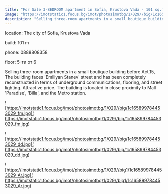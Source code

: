 ```yaml
---
title: "For Sale 3-BEDROOM apartment in Sofia, Krustova Vada - 101 sq.m / Upon request :: imot.bg Advertisement"
image: "https://imotstatic1.focus.bg/imot/photosimotbg/1/029//big/1c165899784453029_Tb.jpg"
description: "Selling three-room apartments in a small boutique building before Act.15, The building faces 'Emiliyan Stanev' street and has been completely reconstructed in terms of underground communications, flooring, and street lighting. Attractive price. The building is located in close proximity to Mall 'Paradise', 'Billa', and the Metro station."
---
```


location: The city of Sofia, Krustova Vada

build: 101 m

phone: 0888808358

floor: 5-ти от 6

Selling three-room apartments in a small boutique building before Act.15, The building faces 'Emiliyan Stanev' street and has been completely reconstructed in terms of underground communications, flooring, and street lighting. Attractive price. The building is located in close proximity to Mall 'Paradise', 'Billa', and the Metro station.


![https://imotstatic1.focus.bg/imot/photosimotbg/1/029//big/1c165899784453029_fm.jpg]( https://imotstatic1.focus.bg/imot/photosimotbg/1/029//big/1c165899784453029_fm.jpg)


![https://imotstatic1.focus.bg/imot/photosimotbg/1/029//big/1c165899784453029_dd.jpg]( https://imotstatic1.focus.bg/imot/photosimotbg/1/029//big/1c165899784453029_dd.jpg)


![https://imotstatic1.focus.bg/imot/photosimotbg/1/029//big1/1c165899784453029_Ar.jpg]( https://imotstatic1.focus.bg/imot/photosimotbg/1/029//big1/1c165899784453029_Ar.jpg)


